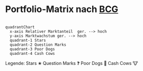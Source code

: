 # Portfolio-Matrix nach [BCG](https://www.bcg.com/)

```mermaid

quadrantChart
  x-axis Relativer Marktanteil  ger. --> hoch
  y-axis Marktwachstum ger. --> hoch 
  quadrant-1 Stars
  quadrant-2 Question Marks
  quadrant-3 Poor Dogs
  quadrant-4 Cash Cows
  ```

Legende:
  Stars ✬
  Question Marks ❓
  Poor Dogs 🐶
  Cash Cows 🐮